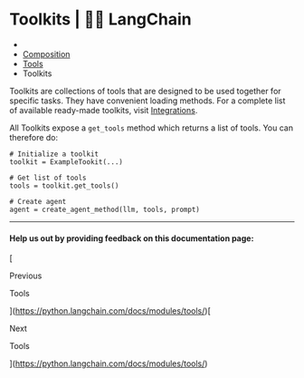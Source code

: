 # Toolkits | 🦜️🔗 LangChain
*   [](https://python.langchain.com/)
*   [Composition](https://python.langchain.com/docs/modules/composition/)
*   [Tools](https://python.langchain.com/docs/modules/tools/)
*   Toolkits

Toolkits are collections of tools that are designed to be used together for specific tasks. They have convenient loading methods. For a complete list of available ready-made toolkits, visit [Integrations](https://python.langchain.com/docs/integrations/toolkits/).

All Toolkits expose a `get_tools` method which returns a list of tools. You can therefore do:

```
# Initialize a toolkit
toolkit = ExampleTookit(...)

# Get list of tools
tools = toolkit.get_tools()

# Create agent
agent = create_agent_method(llm, tools, prompt)

```


* * *

#### Help us out by providing feedback on this documentation page:

[

Previous

Tools

](https://python.langchain.com/docs/modules/tools/)[

Next

Tools

](https://python.langchain.com/docs/modules/tools/)